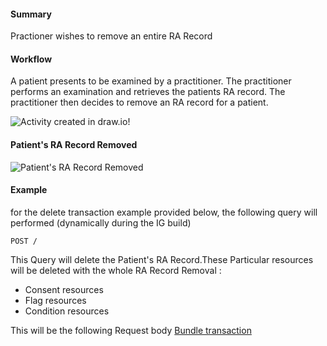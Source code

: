 #### Summary

<p>Practioner wishes to remove an entire RA Record</p>    

#### Workflow
<p>
A patient presents to be examined by a practitioner. The practitioner performs an examination and retrieves the patients RA record. The practitioner then decides to remove an RA record for a patient.
</p>

<div>
    <img style="max-width: 70%" alt="Activity created in draw.io!" src="remove-ra-record-workflow.drawio.png"/>
</div>

#### Patient's RA Record Removed

<div>
    <img style="max-width: 70%" alt="Patient's RA Record Removed" src="remove-ra-record.drawio.png"/>
</div>

#### Example

for the delete transaction example provided below, the following query will performed (dynamically during the IG build)

```
POST /
```

This Query will delete the Patient's RA Record.These Particular resources will be deleted with the whole RA Record Removal :

* Consent resources
* Flag resources  
* Condition resources  

This will be the following Request body [Bundle transaction](Bundle-RemoveRARecordExample.html)
